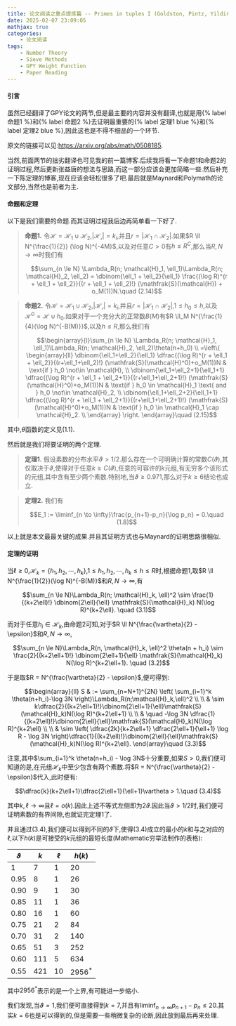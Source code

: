 ```yaml
---
title: 论文阅读之重点提炼篇 -- Primes in tuples I (Goldston, Pintz, Yildirim)
date: 2025-02-07 23:09:05
mathjax: true
categories: 
    - 论文阅读
tags:
    - Number Theory
    - Sieve Methods
    - GPY Weight Function
    - Paper Reading
---
```


#### 引言

虽然已经翻译了GPY论文的两节,但是最主要的内容并没有翻译,也就是用{% label 命题1 %}和{% label 命题2 %}去证明最重要的{% label 定理1 blue %}和{% label 定理2 blue %},因此这也是不得不细品的一个环节.

原文的链接可以见:https://arxiv.org/abs/math/0508185.

当然,前面两节的拙劣翻译也可见我的前一篇博客.后续我将看一下命题1和命题2的证明过程,然后更新张益唐的想法与思路,而这一部分应该会更加简略一些.然后补充一下陈定理的博客,现在应该会轻松很多了吧.最后就是Maynard和Polymath的论文部分,当然也是前者为主.

#### 命题和定理

以下是我们需要的命题.而其证明过程我后边再简单看一下好了.

> **命题1.** 令$\mathcal{H} = \mathcal{H}_1 \cup \mathcal{H}_2$,$|\mathcal{H_i}| = k_i$,并且$r = |\mathcal{H_1} \cap \mathcal{H_2}|$.如果$R \ll N^{\frac{1}{2}} (\log N)^{-4M}$,以及对任意$C > 0$有$h \le R^C$,那么当$R,N \to \infty$时我们有
> 
> $$\sum_{n \le N} \Lambda_R(n; \mathcal{H}_1, \ell_1)\Lambda_R(n; \mathcal{H}_2, \ell_2) = \dbinom{\ell_1 + \ell_2}{\ell_1} \frac{(\log R)^{r + \ell_1 + \ell_2}}{(r + \ell_1 + \ell_2)!} (\mathfrak{S}(\mathcal{H}) + o_M(1))N.\quad (2.14)$$

> **命题2.** 令$\mathcal{H} = \mathcal{H}_1 \cup \mathcal{H}_2$,$|\mathcal{H_i}| = k_i$,并且$r = |\mathcal{H_1} \cap \mathcal{H_2}|$,$1 \le h_0 \le h$,以及$\mathcal{H}^0 = \mathcal{H} \cup {h_0}$.如果对于一个充分大的正常数$B(M)$有$R \ll_M N^{\frac{1}{4}(\log N)^{-B(M)}}$,以及$h \le R$,那么我们有
>
> $$\begin{array}{l}\sum_{n \le N} \Lambda_R(n; \mathcal{H}_1, \ell_1)\Lambda_R(n; \mathcal{H}_2, \ell_2)\theta(n+h_0) \\
    =\left\{ \begin{array}{ll} 
        \dbinom{\ell_1+\ell_2}{\ell_1} \dfrac{(\log R)^{r + \ell_1 + \ell_2}}{(r+\ell_1+\ell_2)!} (\mathfrak{S}(\mathcal{H}^0)+o_M(1))N & \text{if } h_0 \not\in \mathcal{H}, \\
        \dbinom{\ell_1+\ell_2+1}{\ell_1+1} \dfrac{(\log R)^{r + \ell_1 + \ell_2+1}}{(r+\ell_1+\ell_2+1)!} (\mathfrak{S}(\mathcal{H}^0)+o_M(1))N & \text{if } h_0 \in \mathcal{H}_1 \text{ and } h_0 \not\in \mathcal{H}_2, \\
        \dbinom{\ell_1+\ell_2+2}{\ell_1+1} \dfrac{(\log R)^{r + \ell_1 + \ell_2+1}}{(r+\ell_1+\ell_2+1)!} (\mathfrak{S}(\mathcal{H}^0)+o_M(1))N & \text{if } h_0 \in \mathcal{H}_1 \cap \mathcal{H}_2. \\ 
    \end{array} \right.
\end{array}\quad (2.15)$$

其中,$\theta$函数的定义见(1.1).

然后就是我们将要证明的两个定理.

> **定理1.** 假设素数的分布水平$\vartheta>1/2$.那么存在一个可明确计算的常数$C(\vartheta)$,其仅取决于$\vartheta$,使得对于任意$k \ge C(\vartheta)$,任意的可容许的$k$元组,有无穷多个该形式的元组,其中含有至少两个素数.特别地,当$\vartheta \ge 0.971$,那么对于$k \ge 6$结论也成立.

> **定理2.** 我们有
>
> $$E_1 := \liminf_{n \to \infty}\frac{p_{n+1}-p_n}{\log p_n} = 0.\quad (1.8)$$

以上就是本文最最关键的成果.并且其证明方式也与Maynard的证明思路很相似.

#### 定理的证明

当$\ell \ge 0$,$\mathcal{H}_k = \{ h_1, h_2, \cdots, h_k \}$,$1 \le h_1, h_2, \cdots, h_k \le h \le R$时,根据命题1,取$R \ll N^{\frac{1}{2}}(\log N)^{-B(M)}$和$R,N \to \infty$,有

$$\sum_{n \le N}\Lambda_R(n; \mathcal{H}_k, \ell)^2 \sim \frac{1}{(k+2\ell)!} \dbinom{2\ell}{\ell} \mathfrak{S}(\mathcal{H}_k) N(\log R)^{k+2\ell}. \quad (3.1)$$

而对于任意$h_i \in \mathcal{H}_k$,由命题2可知,对于$R \ll N^{\frac{\vartheta}{2} - \epsilon}$和$R,N \to \infty$,

$$\sum_{n \le N}\Lambda_R(n, \mathcal{H}_k, \ell)^2 \theta(n + h_i) \sim \frac{2}{(k+2\ell+1)!} \dbinom{2\ell+1}{\ell} \mathfrak{S}(\mathcal{H}_k) N(\log R)^{k+2\ell+1}. \quad (3.2)$$

于是取$R = N^{\frac{\vartheta}{2} - \epsilon}$,便可得到:

$$\begin{array}{ll}
    S & := \sum_{n=N+1}^{2N} \left( \sum_{i=1}^k \theta(n+h_i)-\log 3N \right)\Lambda_R(n;\mathcal{H}_k,\ell)^2 \\
    \\
    & \sim k\dfrac{2}{(k+2\ell+1)!}\dbinom{2\ell+1}{\ell}\mathfrak{S}(\mathcal{H}_k)N(\log R)^{k+2\ell+1} \\
    \\
    & \quad -\log 3N \dfrac{1}{(k+2\ell)!}\dbinom{2\ell}{\ell}\mathfrak{S}(\mathcal{H}_k)N(\log R)^{k+2\ell} \\
    \\
    & \sim \left( \dfrac{2k}{k+2\ell+1} \dfrac{2\ell+1}{\ell+1} \log R - \log 3N \right)\dfrac{1}{(k+2\ell)!}\dbinom{2\ell}{\ell}\mathfrak{S}(\mathcal{H}_k)N(\log R)^{k+2\ell}.
\end{array}\quad (3.3)$$

注意,其中$\sum_{i=1}^k \theta(n+h_i) - \log 3N$十分重要,如果$S > 0$,我们便可知道的是,在元组$\mathcal{H}_k$中至少包含有两个素数.将$R = N^{\frac{\vartheta}{2} - \epsilon}$代入,此时便有:

$$\dfrac{k}{k+2\ell+1}\dfrac{2\ell+1}{\ell+1}\vartheta > 1.\quad (3.4)$$

其中$k,\ell \to \infty$且$\ell = o(k)$.因此上述不等式左侧即为$2\vartheta$.因此当$\vartheta > 1/2$时,我们便可证明素数的有界间隙,也就证完定理1了.

并且通过(3.4),我们便可以得到不同的$\vartheta$下,使得(3.4)成立的最小的$k$和与之对应的$\ell$,以下$h(k)$是可接受的$k$元组的最短长度(Mathematic穷举法制作的表格):

|$\vartheta$|$k$|$\ell$|$h(k)$|
|----|----|----|----|
|$1$|$7$|$1$|$20$|
|$0.95$|$8$|$1$|$26$|
|$0.90$|$9$|$1$|$30$|
|$0.85$|$11$|$1$|$36$|
|$0.80$|$16$|$1$|$60$|
|$0.75$|$21$|$2$|$84$|
|$0.70$|$31$|$2$|$140$|
|$0.65$|$51$|$3$|$252$|
|$0.60$|$111$|$5$|$634$|
|$0.55$|$421$|$10$|$2956^*$|

其中$2956^*$表示的是一个上界,有可能进一步缩小.

我们发现,当$\vartheta = 1$,我们便可直接得到$k = 7$,并且有$\displaystyle\liminf_{n \to \infty} p_{n+1}-p_n \le 20$.其实$k = 6$也是可以得到的,但是需要一些稍微复杂的论断,因此放到最后再来处理.

